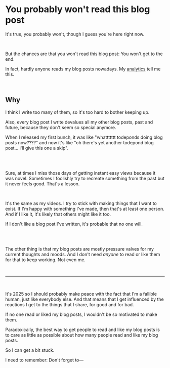 # You probably won't read this blog post

It's true, you probably won't, though I guess you're here right now. 

<br>

But the chances are that you won't read this blog post: You won't get to the end.

In fact, hardly anyone reads my blog posts nowadays. My [analytics](/analytics) tell me this. 

<br>

## Why

I think I write too many of them, so it's too hard to bother keeping up. 

Also, every blog post I write devalues all my other blog posts, past and future, because they don't seem so special anymore. 

When I released my first bunch, it was like "whattttttt todeponds doing blog posts now????" and now it's like "oh there's yet another todepond blog post... i'll give this one a skip".

<br>

<br>

Sure, at times I miss those days of getting instant easy views because it was novel. Sometimes I foolishly try to recreate something from the past but it never feels good. That's a lesson. 

<br>

It's the same as my videos. I try to stick with making things that I want to exist. If I'm happy with something I've made, then that's at least one person. And if I like it, it's likely that others might like it too.

If I don't like a blog post I've written, it's probable that no one will. 

<br>

<br>

The other thing is that my blog posts are mostly pressure valves for my current thoughts and moods. And I don't need *anyone* to read or like them for that to keep working. Not even me. 

<br>

<hr>

<br>

It's 2025 so I should probably make peace with the fact that I'm a fallible human, just like everybody else. And that means that I get influenced by the reactions I get to the things that I share, for good and for bad. 

If no one read or liked my blog posts, I wouldn't be so motivated to make them. 

Paradoxically, the best way to get people to read and like my blog posts is to care as little as possible about how many people read and like my blog posts. 

So I can get a bit stuck.

I need to remember: Don't forget to—
